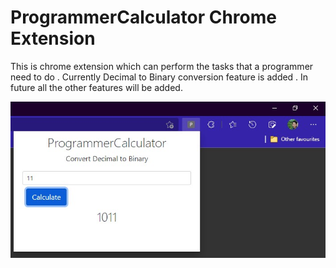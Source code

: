 <h1>ProgrammerCalculator Chrome Extension</h1>
This is chrome extension which can perform the tasks that a programmer need to do . Currently Decimal to Binary conversion feature is added . In future all the other features will be added.

![demo image](https://github.com/SATYAJIT1910/ProgrammerCalculator/blob/main/demo.jpg)